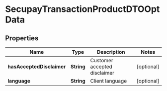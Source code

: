 
# SecupayTransactionProductDTOOptData

## Properties
Name | Type | Description | Notes
------------ | ------------- | ------------- | -------------
**hasAcceptedDisclaimer** | **String** | Customer accepted disclaimer |  [optional]
**language** | **String** | Client language |  [optional]



